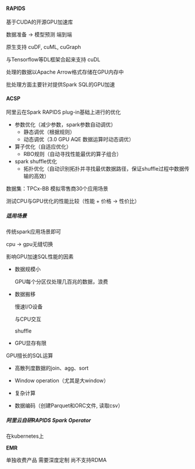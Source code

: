 #### RAPIDS

基于CUDA的开源GPU加速库

数据准备 -> 模型预测   端到端

原生支持 cuDF, cuML, cuGraph

与Tensorflow等DL框架合起来支持 cuDL

处理的数据以Apache Arrow格式存储在GPU内存中

批处理方面主要针对提供Spark SQL的GPU加速

#### ACSP

阿里云在Spark RAPIDS plug-in基础上进行的优化

* 参数优化（减少参数，spark参数自动调优）
  * 静态调优（根据规则）
  * 动态调优（3.0 GPU AQE 数据运算时动态调优）
* 算子优化（自适应优化）
  * RBO规则（自动寻找性能最优的算子组合）
* spark shuffle优化
  * 拓扑优化（自动识别拓扑并寻找最优数据路径，保证shuffle过程中数据传输的高效）

数据集：TPCx-BB 模拟零售商30个应用场景

测试CPU与GPU优化的性能比较（性能 + 价格 -> 性价比）

##### 适用场景

传统spark应用场景即可

cpu -> gpu无缝切换

影响GPU加速SQL性能的因素

* 数据规模小

  GPU每个分区仅处理几百兆的数据，浪费

* 数据搬移

  慢速I/O设备

  与CPU交互

  shuffle

* GPU显存有限

GPU擅长的SQL运算

* 高散列度数据的join、agg、sort

* Window operation（尤其是大window）

* 复杂计算

* 数据编码（创建Parquet和ORC文件, 读取csv）

##### 阿里云自研RAPIDS Spark Operator

在kubernetes上



**EMR** 

单独收费产品 需要深度定制 尚不支持RDMA
